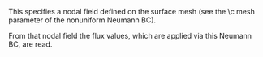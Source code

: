 This specifies a nodal field defined on the surface mesh (see the \c mesh
parameter of the nonuniform Neumann BC).

From that nodal field the flux values, which are applied via this Neumann BC,
are read.
